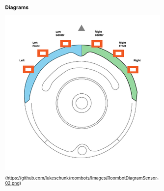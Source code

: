 ### Diagrams
![alt text](https://raw.githubusercontent.com/lukeschunk/roombots/master/Images/Roombot%20Diagram%20Sensor-02.png)


(https://github.com/lukeschunk/roombots/Images/RoombotDiagramSensor-02.png)
